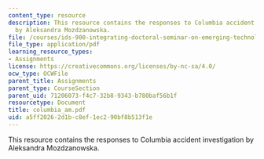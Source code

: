 ```yaml
---
content_type: resource
description: This resource contains the responses to Columbia accident investigation
  by Aleksandra Mozdzanowska.
file: /courses/ids-900-integrating-doctoral-seminar-on-emerging-technologies-fall-2005/a5ff20262d1bc8ef1ec290bf8b513f1e_columbia_am.pdf
file_type: application/pdf
learning_resource_types:
- Assignments
license: https://creativecommons.org/licenses/by-nc-sa/4.0/
ocw_type: OCWFile
parent_title: Assignments
parent_type: CourseSection
parent_uid: 71206073-f4c7-32b8-9343-b780baf56b1f
resourcetype: Document
title: columbia_am.pdf
uid: a5ff2026-2d1b-c8ef-1ec2-90bf8b513f1e
---
```

This resource contains the responses to Columbia accident investigation by Aleksandra Mozdzanowska.
